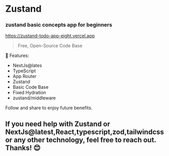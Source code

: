 # Zustand

### zustand basic concepts app for beginners

https://zustand-todo-app-eight.vercel.app

> Free, Open-Source Code Base

🚀 Features:

- NextJs@lates
- TypeScript
- App Router
- Zustand
- Basic Code Base
- Fixed Hydration
- zustand/middleware

Follow and share to enjoy future benefits.

## If you need help with Zustand or NextJs@latest,React,typescript,zod,tailwindcss or any other technology, feel free to reach out. Thanks! 😊
